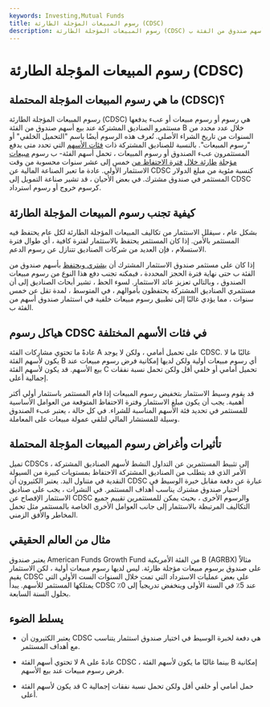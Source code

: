 ```yaml
---
keywords: Investing,Mutual Funds
title: رسوم المبيعات المؤجلة الطارئة (CDSC)
description: رسوم المبيعات المؤجلة الطارئة (CDSC) هي رسوم أو رسوم مبيعات أو عبء يدفعها مستثمرو الصناديق المشتركة عند بيع أسهم صندوق من الفئة ب.
---
```


# رسوم المبيعات المؤجلة الطارئة (CDSC)
## ما هي رسوم المبيعات المؤجلة المحتملة (CDSC)؟

رسوم المبيعات المؤجلة الطارئة (CDSC) هي رسوم أو رسوم مبيعات أو عبء يدفعها مستثمرو الصناديق المشتركة عند بيع أسهم صندوق من الفئة B خلال عدد محدد من السنوات من تاريخ الشراء الأصلي. تُعرف هذه الرسوم أيضًا باسم "التحميل الخلفي" أو "رسوم المبيعات". بالنسبة للصناديق المشتركة ذات [فئات الأسهم](/share_class) التي تحدد متى يدفع المستثمرون عبء الصندوق أو رسوم المبيعات ، تحمل أسهم الفئة- ب رسوم [مبيعات مؤجلة](/salescharge) [طارئة خلال](/salescharge) [فترة الاحتفاظ من](/holdingperiod) خمس إلى عشر سنوات محسوبة من وقت الاستثمار الأولي. عادة ما تعبر الصناعة المالية عن CDSC كنسبة مئوية من مبلغ الدولار المستثمر في صندوق مشترك. في بعض الأحيان ، قد تشير صناعة التمويل إلى CDSC كرسوم خروج أو رسوم استرداد.

## كيفية تجنب رسوم المبيعات المؤجلة الطارئة

بشكل عام ، سيقلل الاستثمار من تكاليف المبيعات المؤجلة الطارئة لكل عام يحتفظ فيه المستثمر بالأمن. إذا كان المستثمر يحتفظ بالاستثمار لفترة كافية ، أي طوال فترة الاستسلام ، فإن العديد من شركات الصناديق تتنازل عن رسوم الدعم.

إذا كان على مستثمر صندوق الاستثمار المشترك أن [يشتري ويحتفظ](/buyandhold) بأسهم صندوق من الفئة ب حتى نهاية فترة الحجز المحددة ، فيمكنه تجنب دفع هذا النوع من رسوم مبيعات الصندوق ، وبالتالي تعزيز عائد الاستثمار. لسوء الحظ ، تشير أبحاث الصناديق إلى أن مستثمري الصناديق المشتركة يحتفظون بأموالهم ، في المتوسط ، لمدة تقل عن خمس سنوات ، مما يؤدي غالبًا إلى تطبيق رسوم مبيعات خلفية في استثمار صندوق أسهم من الفئة ب.

## هياكل رسوم CDSC في فئات الأسهم المختلفة

عادةً ما تحتوي مشاركات الفئة A على تحميل أمامي ، ولكن لا يوجد CDSC. غالبًا ما لا يكون لأسهم الفئة B أي رسوم مبيعات أولية ولكن لديها إمكانية فرض رسوم مبيعات عند بيع الأسهم. قد يكون لأسهم الفئة C تحميل أمامي أو خلفي أقل ولكن تحمل نسبة نفقات إجمالية أعلى.

قد يقوم وسيط الاستثمار بتخفيض رسوم المبيعات إذا قام المستثمر باستثمار أولي أكثر أهمية. يجب أن يكون مبلغ الاستثمار وفترة الاحتفاظ المتوقعة من العوامل الأساسية للمستثمر في تحديد فئة الأسهم المناسبة للشراء. في كل حالة ، يعتبر عبء الصندوق وسيلة للمستشار المالي لتلقي عمولة مبيعات على المعاملة.

## تأثيرات وأغراض رسوم المبيعات المؤجلة المحتملة

تميل CDSCs إلى تثبيط المستثمرين عن التداول النشط لأسهم الصناديق المشتركة ، الأمر الذي قد يتطلب من الصناديق المشتركة الاحتفاظ بمستويات كبيرة من السيولة النقدية في متناول اليد. يعتبر الكثيرون أن CDSC عبارة عن دفعة مقابل خبرة الوسيط في اختيار صندوق مشترك يناسب أهداف المستثمر. في النشرات ، يجب على صناديق الاستثمار الإفصاح عن CDSC والرسوم الأخرى ، بحيث يمكن للمستثمرين تقييم جميع التكاليف المرتبطة بالاستثمار إلى جانب العوامل الأخرى الخاصة بالمستثمر مثل تحمل المخاطر والأفق الزمني.

## مثال من العالم الحقيقي

يعتبر صندوق American Funds Growth Fund من الفئة الأمريكية B (AGRBX) مثالاً على صندوق برسوم مبيعات مؤجلة طارئة. ليس لديها رسوم مبيعات أولية ، لكن الاستثمار يقيم CDSC على بعض عمليات الاسترداد التي تمت خلال السنوات الست الأولى التي يمتلكها المستثمر للأسهم. يبدأ CDSC عند 5٪ في السنة الأولى وينخفض تدريجياً إلى 0٪ بحلول السنة السابعة.

## يسلط الضوء

- يعتبر الكثيرون أن CDSC هي دفعة لخبرة الوسيط في اختيار صندوق استثمار يتناسب مع أهداف المستثمر.

- لا تحتوي أسهم الفئة A عادةً على CDSC ، بينما غالبًا ما يكون لأسهم الفئة B إمكانية فرض رسوم مبيعات عند بيع الأسهم.

- قد يكون لأسهم الفئة C حمل أمامي أو خلفي أقل ولكن تحمل نسبة نفقات إجمالية أعلى.

